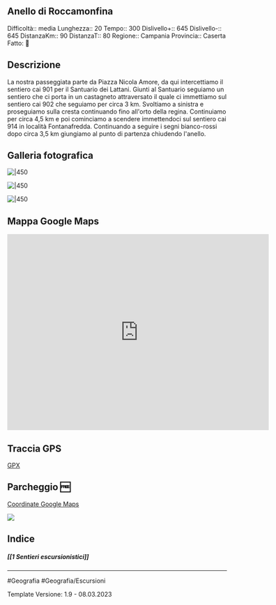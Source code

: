 ## Anello di Roccamonfina
Difficoltà:: media
Lunghezza::  20
Tempo:: 300
Dislivello+:: 645
Dislivello-:: 645
DistanzaKm:: 90
DistanzaT:: 80
Regione:: Campania
Provincia:: Caserta
Fatto:  🔴

## Descrizione
La nostra passeggiata parte da Piazza Nicola Amore, da qui intercettiamo il sentiero cai 901 per il Santuario dei Lattani. Giunti al Santuario seguiamo un sentiero che ci porta in un castagneto attraversato il quale ci immettiamo sul sentiero cai 902 che seguiamo per circa 3 km. Svoltiamo a sinistra e proseguiamo sulla cresta continuando fino all'orto della regina. Continuiamo per circa 4,5 km e poi cominciamo a scendere immettendoci sul sentiero cai 914 in località Fontanafredda. Continuando a seguire i segni bianco-rossi dopo circa 3,5 km giungiamo al punto di partenza chiudendo l'anello.

## Galleria fotografica
![|450](https://i.imgur.com/kr3q72p.png)

![|450](https://i.imgur.com/q3rswKq.png)

![|450](https://i.imgur.com/CYEbWzV.png)



## Mappa Google Maps
<iframe src="https://www.google.com/maps/embed?pb=!1m18!1m12!1m3!1d11991.307856709507!2d13.979280249999999!3d41.290870250000005!2m3!1f0!2f0!3f0!3m2!1i1024!2i768!4f13.1!3m3!1m2!1s0x133ae96842173425%3A0xf6a0bf9fc0c533eb!2s81035%20Roccamonfina%20CE!5e0!3m2!1sit!2sit!4v1678450864328!5m2!1sit!2sit" width="600" height="450" style="border:0;" allowfullscreen="" loading="lazy" referrerpolicy="no-referrer-when-downgrade"></iframe>

## Traccia GPS
[GPX](https://drive.google.com/file/d/1-LDFhYciMMetfVy5npW8Vv-xK6L_pxBZ/view?usp=share_link)

## Parcheggio 🆓
[Coordinate Google Maps](https://goo.gl/maps/MbbJkTjmazJhBchn7)

![](https://i.imgur.com/LAG2hIS.png)

## Indice
##### [[1 Sentieri escursionistici]]
---

#Geografia 
#Geografia/Escursioni 

Template Versione: 1.9 - 08.03.2023